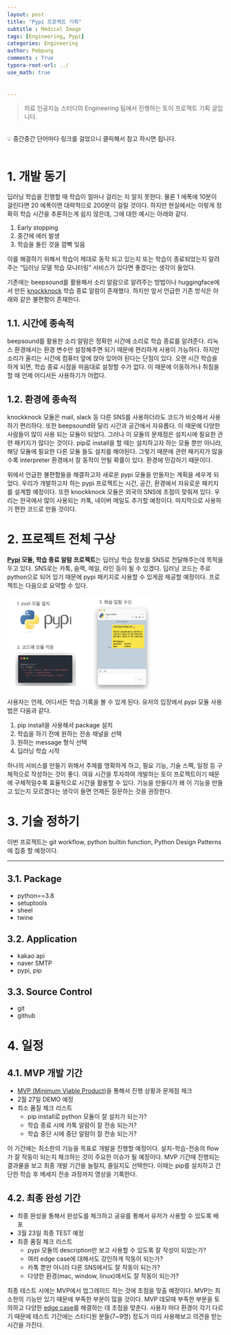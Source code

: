 ```yaml
---
layout: post
title: "Pypi 프로젝트 기획"
subtitle : Medical Image
tags: [Engineering, Pypi]
categories: Engineering
author: Pebpung
comments : True
typora-root-url: ../
use_math: true


---
```


> 의료 인공지능 스터디의 Engineering 팀에서 진행하는 토이 프로젝트 기획 글입니다. 



<br>



<aside>
💡 중간중간 단어마다 링크를 걸었으니 클릭해서 참고 하시면 됩니다. 

</aside>

<br>

# 1. 개발 동기

딥러닝 학습을 진행할 때 학습이 얼마나 걸리는 지 알지 못한다. 물론 1 에폭에 10분이 걸린다면 20 에폭이면 대략적으로 200분이 걸릴 것이다. 하지만 현실에서는 이렇게 정확히 학습 시간을 추론하는게 쉽지 않은데, 그에 대한 예시는 아래와 같다. 

1. Early stopping
2. 중간에 에러 발생
3. 학습을 돌린 것을 깜빡 잊음

이를 해결하기 위해서 학습이 제대로 동작 되고 있는지 또는 학습이 종료되었는지 알려주는 “딥러닝 모델 학습 모니터링” 서비스가 있다면 좋겠다는 생각이 들었다. 

기존에는 beepsound를 활용해서 소리 알람으로 알려주는 방법이나 huggingface에서 만든 [knockknock](https://github.com/huggingface/knockknock) 학습 종료 알람이 존재했다. 하지만 앞서 언급한 기존 방식은 아래와 같은 불편함이 존재한다. 

## 1.1. 시간에 종속적

beepsound를 활용한 소리 알람은 정확한 시간에 소리로 학습 종료를 알려준다. 리눅스 환경에서는 환경 변수만 설정해주면 되기 때문에 편리하게 사용이 가능하다. 하지만 소리가 울리는 시간에 컴퓨터 앞에 앉아 있어야 된다는 단점이 있다. 오랜 시간 학습을 하게 되면, 학습 종료 시점을 마음대로 설정할 수가 없다. 이 때문에 이동하거나 취침을 할 때 언제 어디서든 사용하기가 어렵다. 

## 1.2. 환경에 종속적

knockknock 모듈은 mail, slack 등 다른 SNS를 사용하더라도 코드가 비슷해서 사용하기 편리하다. 또한 beepsound와 달리 시간과 공간에서 자유롭다. 이 때문에 다양한 사람들이 많이 사용 되는 모듈이 되었다. 그러나 이 모듈의 문제점은 설치시에 필요한 관련 패키지가 많다는 것이다. pip로 install을 할 때는 설치하고자 하는 모듈 뿐만 아니라, 해당 모듈에 필요한 다른 모듈 들도 설치를 해야된다. 그렇기 때문에 관련 패키지가 많을 수록 interpreter 환경에서 잘 동작이 안될 확률이 있다. 환경에 민감하기 때문이다. 

위에서 언급한 불편함들을 해결하고자 새로운 pypi 모듈을 만들자는 계획을 세우게 되었다. 우리가 개발하고자 하는 pypi 프로젝트는 시간, 공간, 환경에서 자유로운 패키지를 설계할 예정이다. 또한 knockknock 모듈은 외국의 SNS에 초점이 맞춰져 있다. 우리는 한국에서 많이 사용되는 카톡, 네이버 메일도 추가할 예정이다. 마지막으로 사용하기 편한 코드로 만들 것이다. 

# 2. 프로젝트 전체 구상

**[Pypi](https://www.notion.so/PIP-PYPI-237b1a37556540da925637b17c070b14) 모듈, 학습 종료 알람 프로젝트**는 딥러닝 학습 정보를 SNS로 전달해주는데 목적을 두고 있다. SNS로는 카톡, 슬랙, 메일, 라인 등이 될 수 있겠다. 딥러닝 코드는 주로 python으로 되어 있기 때문에 pypi 패키지로 사용할 수 있게끔 제공할 예정이다. 프로젝트는 다음으로 요약할 수 있다. 

<img src="/assets/img/2022/pypi.png" alt="image1" style="zoom: 33%;" />



사용자는 언제, 어디서든 학습 기록을 볼 수 있게 된다. 유저의 입장에서 pypi 모듈 사용법은 다음과 같다. 

1. pip install을 사용해서 package 설치
2. 학습을 하기 전에 원하는 전송 채널을 선택
3. 원하는 message 형식 선택
4. 딥러닝 학습 시작

하나의 서비스를 만들기 위해서 주제를 명확하게 하고, 필요 기능, 기술 스펙, 일정 등 구체적으로 작성하는 것이 좋다. 여유 시간을 투자하여 개발하는 토이 프로젝트이기 때문에 구체적일수록 효율적으로 시간을 활용할 수 있다. 기능을 만들다가 왜 이 기능을 만들고 있는지 모르겠다는 생각이 들면 언제든 질문하는 것을 권장한다. 

# 3. 기술 정하기

 이번 프로젝트는 git workflow, python builtin function, Python Design Patterns에 집중 할 예정이다. 

---

## 3.1. Package

- python==3.8
- setuptools
- sheel
- twine

## 3.2. Application

- kakao api
- naver SMTP
- pypi, pip

## 3.3. **Source Control**

- git
- github

# 4. 일정

## 4.1. MVP 개발 기간

- [MVP (Minimum Viable Product)](https://www.notion.so/MVP-Minimum-Viable-Product-721ed7d1cf8749e8af10a39b5747fa5c)을 통해서 진행 상황과 문제점 체크
- 2월 27일 DEMO 예정
- 최소 품질 체크 리스트
    - pip install로 python 모듈이 잘 설치가 되는가?
    - 학습 종료 시에 카톡 알람이 잘 전송 되는가?
    - 학습 중단 시에 중단 알람이 잘 전송 되는가?
    

이 기간에는 최소한의 기능을 목표로 개발을 진행할 예정이다. 설치-학습-전송의 flow가 잘 작동이 되는지 체크하는 것이 주요한 이슈가 될 예정이다. MVP 기간때 진행되는 결과물을 보고 최종 개발 기간을 늘릴지, 줄일지도 선택한다. 이때는 pip를 설치하고 간단한 학습 후 메세지 전송 과정까지 영상을 기록한다. 

## 4.2. 최종 완성 기간

- 최종 완성을 통해서 완성도를 체크하고 공유를 통해서 유저가 사용할 수 있도록 배포
- 3월 23일 최종 TEST 예정
- 최종 품질 체크 리스트
    - pypi 모듈의 description만 보고 사용할 수 있도록 잘 작성이 되었는가?
    - 여러 edge case에 대해서도 강인하게 작동이 되는가?
    - 카톡 뿐만 아니라 다른 SNS에서도 잘 작동이 되는가?
    - 다양한 환경(mac, window, linux)에서도 잘 작동이 되는가?

최종 테스트 시에는 MVP에서 업그레이드 하는 것에 초점을 맞출 예정이다. MVP는 최소한의 기능만 있기 때문에 부족한 부분이 많을 것이다. MVP 데모때 부족한 부분을 토의하고 다양한 [edge case](https://www.notion.so/edge-case-4075d93c457b488d9528b4f1e0d2ac58)를 해결하는 데 초점을 맞춘다. 사용자 마다 환경이 각기 다르기 때문에 테스트 기간에는 스터디원 분들(7~9명) 정도가 미리 사용해보고 의견을 받는 시간을 가진다. 

